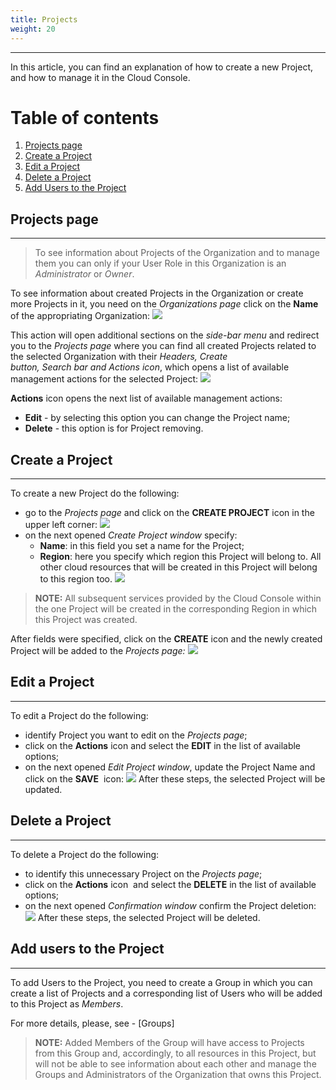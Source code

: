 ```yaml
---
title: Projects
weight: 20
---
```

___
In this article, you can find an explanation of how to create a new Project, and how to manage it in the Cloud Console.

# Table of contents
1. [Projects page](#project-page)
2. [Create a Project](#create-pr)
3. [Edit a Project](#edit-pr)
4. [Delete a Project](#delete-pr)
5. [Add Users to the Project](#add-users) 

## Projects page
___
>To see information about Projects of the Organization and to manage them you can only if your User Role in this Organization is an *Administrator* or *Owner*. 

To see information about created Projects in the Organization or create more Projects in it, you need on the *Organizations page* click on the **Name** of the appropriating Organization:
![](../../assets/images/projects/1-pr.png?classes=border,shadow) 

This action will open additional sections on the *side-bar menu* and redirect you to the *Projects page* where you can find all created Projects related to the selected Organization with their *Headers, Create button, Search bar and Actions icon*, which opens a list of available management actions for the selected Project:
![](../../assets/images/projects/2-pr.png?classes=border,shadow) 

**Actions** icon opens the next list of available management actions:
- **Edit** - by selecting this option you can change the Project name;
- **Delete** - this option is for Project removing.

## Create a Project <a id="create-pr"></a>
___
To create a new Project do the following:
- go to the *Projects page* and click on the **CREATE PROJECT** icon in the upper left corner:
![](../../assets/images/projects/3-pr.png?classes=border,shadow) 
- on the next opened *Create Project window* specify: 
  - **Name**: in this field you set a name for the Project;
  - **Region**: here you specify which region this Project will belong to. All other cloud resources that will be created in this Project will belong to this region too.
![](../../assets/images/projects/3-pr.png?classes=border,shadow) 

>**NOTE:** All subsequent services provided by the Cloud Console within the one Project will be created in the corresponding Region in which this Project was created.

After fields were specified, click on the **CREATE** icon and the newly created Project will be added to the *Projects page:*
![](../../assets/images/projects/5-pr.png?classes=border,shadow) 


## Edit a Project <a id="edit-pr"></a> 
___
To edit a Project do the following:
- identify Project you want to edit on the *Projects page*;
- click on the **Actions** icon and select the **EDIT** in the list of available options;
- on the next opened *Edit Project window*, update the Project Name and click on the **SAVE**  icon:
![](../../assets/images/projects/6-pr.png?classes=border,shadow) 
After these steps, the selected Project will be updated.

## Delete a Project <a id="delete-pr"></a>
___
To delete a Project do the following:
- to identify this unnecessary Project on the *Projects page*;
- click on the **Actions** icon  and select the **DELETE** in the list of available options;
- on the next opened *Confirmation window* confirm the Project deletion:
![](../../assets/images/projects/7-pr.png?classes=border,shadow) 
After these steps, the selected Project will be deleted.

## Add users to the Project <a id="add-users"></a>
___
To add Users to the Project, you need to create a Group in which you can create a list of Projects and a corresponding list of Users who will be added to this Project as *Members*.

For more details, please, see - [Groups]

>**NOTE:** Added Members of the Group will have access to Projects from this Group and, accordingly, to all resources in this Project, but will not be able to see information about each other and manage the Groups and Administrators of the Organization that owns this Project.